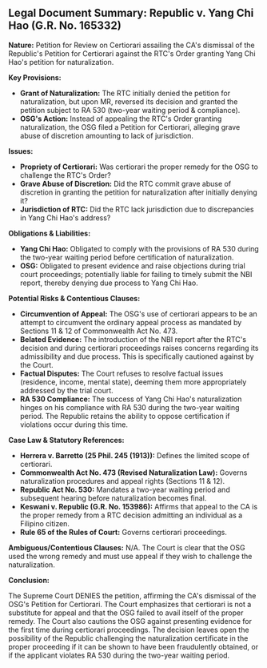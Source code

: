 ## Legal Document Summary: Republic v. Yang Chi Hao (G.R. No. 165332)

**Nature:** Petition for Review on Certiorari assailing the CA's dismissal of the Republic's Petition for Certiorari against the RTC's Order granting Yang Chi Hao's petition for naturalization.

**Key Provisions:**

*   **Grant of Naturalization:** The RTC initially denied the petition for naturalization, but upon MR, reversed its decision and granted the petition subject to RA 530 (two-year waiting period & compliance).
*   **OSG's Action:** Instead of appealing the RTC's Order granting naturalization, the OSG filed a Petition for Certiorari, alleging grave abuse of discretion amounting to lack of jurisdiction.

**Issues:**

*   **Propriety of Certiorari:** Was certiorari the proper remedy for the OSG to challenge the RTC's Order?
*   **Grave Abuse of Discretion:** Did the RTC commit grave abuse of discretion in granting the petition for naturalization after initially denying it?
*   **Jurisdiction of RTC:** Did the RTC lack jurisdiction due to discrepancies in Yang Chi Hao's address?

**Obligations & Liabilities:**

*   **Yang Chi Hao:** Obligated to comply with the provisions of RA 530 during the two-year waiting period before certification of naturalization.
*   **OSG:** Obligated to present evidence and raise objections during trial court proceedings; potentially liable for failing to timely submit the NBI report, thereby denying due process to Yang Chi Hao.

**Potential Risks & Contentious Clauses:**

*   **Circumvention of Appeal:** The OSG's use of certiorari appears to be an attempt to circumvent the ordinary appeal process as mandated by Sections 11 & 12 of Commonwealth Act No. 473.
*   **Belated Evidence:** The introduction of the NBI report after the RTC's decision and during certiorari proceedings raises concerns regarding its admissibility and due process. This is specifically cautioned against by the Court.
*   **Factual Disputes:** The Court refuses to resolve factual issues (residence, income, mental state), deeming them more appropriately addressed by the trial court.
*   **RA 530 Compliance:** The success of Yang Chi Hao's naturalization hinges on his compliance with RA 530 during the two-year waiting period. The Republic retains the ability to oppose certification if violations occur during this time.

**Case Law & Statutory References:**

*   **Herrera v. Barretto (25 Phil. 245 (1913)):** Defines the limited scope of certiorari.
*   **Commonwealth Act No. 473 (Revised Naturalization Law):** Governs naturalization procedures and appeal rights (Sections 11 & 12).
*   **Republic Act No. 530:** Mandates a two-year waiting period and subsequent hearing before naturalization becomes final.
*   **Keswani v. Republic (G.R. No. 153986):** Affirms that appeal to the CA is the proper remedy from a RTC decision admitting an individual as a Filipino citizen.
*   **Rule 65 of the Rules of Court:** Governs certiorari proceedings.

**Ambiguous/Contentious Clauses:** N/A. The Court is clear that the OSG used the wrong remedy and must use appeal if they wish to challenge the naturalization.

**Conclusion:**

The Supreme Court DENIES the petition, affirming the CA's dismissal of the OSG's Petition for Certiorari. The Court emphasizes that certiorari is not a substitute for appeal and that the OSG failed to avail itself of the proper remedy. The Court also cautions the OSG against presenting evidence for the first time during certiorari proceedings. The decision leaves open the possibility of the Republic challenging the naturalization certificate in the proper proceeding if it can be shown to have been fraudulently obtained, or if the applicant violates RA 530 during the two-year waiting period.
